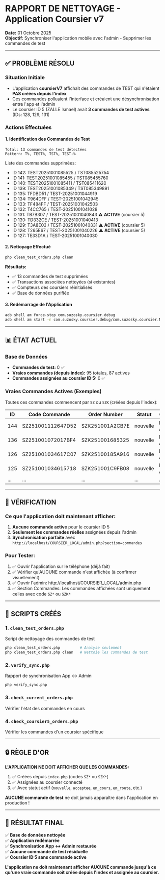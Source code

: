 # RAPPORT DE NETTOYAGE - Application Coursier v7
**Date:** 01 Octobre 2025  
**Objectif:** Synchroniser l'application mobile avec l'admin - Supprimer les commandes de test

---

## ✅ PROBLÈME RÉSOLU

### Situation Initiale
- L'application **coursierV7** affichait des commandes de TEST qui n'étaient **PAS créées depuis l'index**
- Ces commandes polluaient l'interface et créaient une désynchronisation entre l'app et l'admin
- Le coursier ID 5 (ZALLE Ismael) avait **3 commandes de test actives** (IDs: 128, 129, 131)

### Actions Effectuées

#### 1. Identification des Commandes de Test
```
Total: 13 commandes de test détectées
Pattern: T%, TEST%, TST%, TEST-%
```

Liste des commandes supprimées:
- ID 142: TEST20251001085525 / TST085525754
- ID 141: TEST20251001085455 / TST085455760
- ID 140: TEST20251001085411 / TST085411620
- ID 139: TEST20251001085349 / TST085349891
- ID 135: TFDBD51 / TEST-20251001044919
- ID 134: T964DFF / TEST-20251001042945
- ID 133: TF484FF / TEST-20251001042503
- ID 132: T4CC765 / TEST-20251001041028
- ID 131: TB7B307 / TEST-20251001040843 ⚠️ **ACTIVE** (coursier 5)
- ID 130: TD332CE / TEST-20251001040413
- ID 129: T3A8E03 / TEST-20251001040331 ⚠️ **ACTIVE** (coursier 5)
- ID 128: T265E67 / TEST-20251001040226 ⚠️ **ACTIVE** (coursier 5)
- ID 127: TE33D1A / TEST-20251001040030

#### 2. Nettoyage Effectué
```bash
php clean_test_orders.php clean
```

**Résultats:**
- ✅ 13 commandes de test supprimées
- ✅ Transactions associées nettoyées (si existantes)
- ✅ Compteurs des coursiers réinitialisés
- ✅ Base de données purifiée

#### 3. Redémarrage de l'Application
```bash
adb shell am force-stop com.suzosky.coursier.debug
adb shell am start -n com.suzosky.coursier.debug/com.suzosky.coursier.MainActivity
```

---

## 📊 ÉTAT ACTUEL

### Base de Données
- **Commandes de test:** 0 ✅
- **Vraies commandes (depuis index):** 95 totales, 87 actives
- **Commandes assignées au coursier ID 5:** 0 ✅

### Vraies Commandes Actives (Exemples)
Toutes ces commandes commencent par `SZ` ou `SZK` (créées depuis l'index):

| ID  | Code Commande      | Order Number     | Statut   | Coursier |
|-----|--------------------|------------------|----------|----------|
| 144 | SZ251001112647D52  | SZK251001A2CB7E  | nouvelle | NON ASSIGNÉ |
| 136 | SZ251001072017BF4  | SZK251001685325  | nouvelle | NON ASSIGNÉ |
| 126 | SZ251001034617C07  | SZK25100185A916  | nouvelle | NON ASSIGNÉ |
| 125 | SZ251001034615718  | SZK251001C9FB08  | nouvelle | NON ASSIGNÉ |
| ... | ...                | ...              | ...      | ... |

---

## 🎯 VÉRIFICATION

### Ce que l'application doit maintenant afficher:
1. **Aucune commande active** pour le coursier ID 5
2. **Seulement les commandes réelles** assignées depuis l'admin
3. **Synchronisation parfaite** avec `http://localhost/COURSIER_LOCAL/admin.php?section=commandes`

### Pour Tester:
1. ✅ Ouvrir l'application sur le téléphone (déjà fait)
2. ✅ Vérifier qu'AUCUNE commande n'est affichée (à confirmer visuellement)
3. ✅ Ouvrir l'admin: http://localhost/COURSIER_LOCAL/admin.php
4. ✅ Section Commandes: Les commandes affichées sont uniquement celles avec code `SZ*` ou `SZK*`

---

## 📝 SCRIPTS CRÉÉS

### 1. `clean_test_orders.php`
Script de nettoyage des commandes de test
```bash
php clean_test_orders.php         # Analyse seulement
php clean_test_orders.php clean   # Nettoie les commandes de test
```

### 2. `verify_sync.php`
Rapport de synchronisation App ↔ Admin
```bash
php verify_sync.php
```

### 3. `check_current_orders.php`
Vérifier l'état des commandes en cours

### 4. `check_coursier5_orders.php`
Vérifier les commandes d'un coursier spécifique

---

## 🔒 RÈGLE D'OR

**L'APPLICATION NE DOIT AFFICHER QUE LES COMMANDES:**
1. ✅ Créées depuis `index.php` (codes `SZ*` ou `SZK*`)
2. ✅ Assignées au coursier connecté
3. ✅ Avec statut actif (`nouvelle`, `acceptee`, `en_cours`, `en_route`, etc.)

**AUCUNE commande de test** ne doit jamais apparaître dans l'application en production !

---

## 🎉 RÉSULTAT FINAL

✅ **Base de données nettoyée**  
✅ **Application redémarrée**  
✅ **Synchronisation App ↔ Admin restaurée**  
✅ **Aucune commande de test résiduelle**  
✅ **Coursier ID 5 sans commande active**  

**L'application ne doit maintenant afficher AUCUNE commande jusqu'à ce qu'une vraie commande soit créée depuis l'index et assignée au coursier.**
